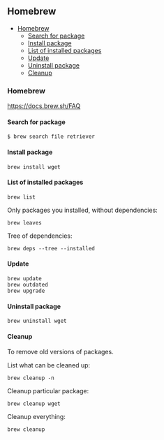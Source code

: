 ## Homebrew

<!-- MarkdownTOC -->

- [Homebrew](#homebrew)
    - [Search for package](#search-for-package)
    - [Install package](#install-package)
    - [List of installed packages](#list-of-installed-packages)
    - [Update](#update)
    - [Uninstall package](#uninstall-package)
    - [Cleanup](#cleanup)

<!-- /MarkdownTOC -->

### Homebrew

https://docs.brew.sh/FAQ

#### Search for package

```
$ brew search file retriever
```

#### Install package

```
brew install wget
```

#### List of installed packages

```
brew list
```

Only packages you installed, without dependencies:

```
brew leaves
```

Tree of dependencies:

```
brew deps --tree --installed
```

#### Update

```
brew update
brew outdated
brew upgrade
```

#### Uninstall package

```
brew uninstall wget
```

#### Cleanup

To remove old versions of packages.

List what can be cleaned up:

```
brew cleanup -n
```

Cleanup particular package:

```
brew cleanup wget
```

Cleanup everything:

```
brew cleanup
```
